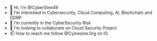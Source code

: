 - 👋 Hi, I’m @CyberSine49
- 👀 I’m interested in Cybersecurity, Cloud Computing, Ai, Blockchain and GDRP
- 🌱 I’m currently in the CyberSecurity Risk  
- 💞️ I’m looking to collaborate on Cloud Security Project
- 📫 How to reach me follow @Cyinesine.0rg on IG 

<!---
CyberSine49/CyberSine49 is a ✨ special ✨ repository because its `README.md` (this file) appears on your GitHub profile.
You can click the Preview link to take a look at your changes.
--->
